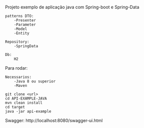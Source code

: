 Projeto exemplo de aplicação java com Spring-boot e Spring-Data

    patterns DTO:
        -Presenter
        -Parameter
        -Model
        -Entity
    
    Repository:
        -SpringData

    Db:
        H2

Para rodar:
    
    Necessarios:
        -Java 8 ou superior
        -Maven
    
    git clone <url>
    cd API-EXAMPLE-JAVA
    mvn clean install
    cd target
    java -jar api-example

Swagger:
    http://localhost:8080/swagger-ui.html